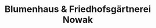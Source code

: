 ---
title: "Blumenhaus & Friedhofsgärtnerei Nowak"
url: /herne/blumenhaus-und-friedhofsgaertnerei-nowak/
shop: Blumen
---